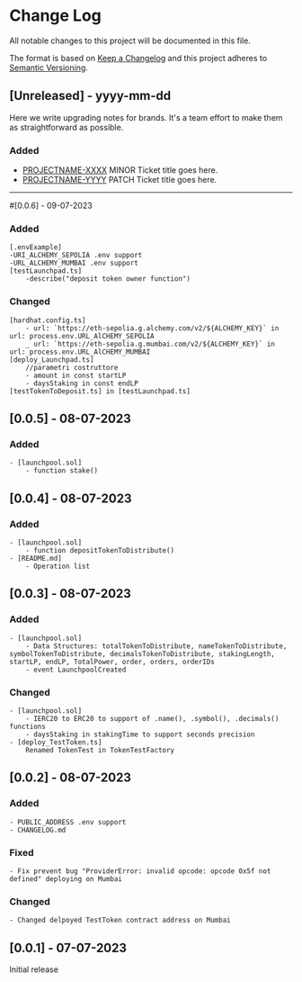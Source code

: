 
# Change Log
All notable changes to this project will be documented in this file.
 
The format is based on [Keep a Changelog](http://keepachangelog.com/)
and this project adheres to [Semantic Versioning](http://semver.org/).
 
## [Unreleased] - yyyy-mm-dd
 
Here we write upgrading notes for brands. It's a team effort to make them as
straightforward as possible.
 
### Added
- [PROJECTNAME-XXXX](http://tickets.projectname.com/browse/PROJECTNAME-XXXX)
  MINOR Ticket title goes here.
- [PROJECTNAME-YYYY](http://tickets.projectname.com/browse/PROJECTNAME-YYYY)
  PATCH Ticket title goes here.

---------------------------------------------------------------------------------------------------------
#[0.0.6] - 09-07-2023
### Added
	[.envExample]
	-URI_ALCHEMY_SEPOLIA .env support
	-URL_ALCHEMY_MUMBAI .env support
	[testLaunchpad.ts]
		-describe("deposit token owner function")
	
### Changed
	[hardhat.config.ts]
		- url: `https://eth-sepolia.g.alchemy.com/v2/${ALCHEMY_KEY}` in url: process.env.URL_AlCHEMY_SEPOLIA
		_ url: `https://eth-sepolia.g.mumbai.com/v2/${ALCHEMY_KEY}` in url: process.env.URL_AlCHEMY_MUMBAI
	[deploy_Launchpad.ts]
		//parametri costruttore
		- amount in const startLP
		- daysStaking in const endLP
	[testTokenToDeposit.ts] in [testLaunchpad.ts]


## [0.0.5] - 08-07-2023
### Added
	- [launchpool.sol] 
		- function stake()

## [0.0.4] - 08-07-2023 
### Added
	- [launchpool.sol] 
		- function depositTokenToDistribute()
	- [README.md]
		- Operation list

## [0.0.3] - 08-07-2023 
### Added
	- [launchpool.sol] 
		- Data Structures: totalTokenToDistribute, nameTokenToDistribute, symbolTokenToDistribute, decimalsTokenToDistribute, stakingLength, startLP, endLP, TotalPower, order, orders, orderIDs
		- event LaunchpoolCreated

### Changed
	- [launchpool.sol] 
		- IERC20 to ERC20 to support of .name(), .symbol(), .decimals() functions
		- daysStaking in stakingTime to support seconds precision
	- [deploy_TestToken.ts]
		Renamed TokenTest in TokenTestFactory

## [0.0.2] - 08-07-2023 
### Added
	- PUBLIC_ADDRESS .env support
	- CHANGELOG.md
### Fixed
	- Fix prevent bug "ProviderError: invalid opcode: opcode 0x5f not defined" deploying on Mumbai
### Changed
	- Changed delpoyed TestToken contract address on Mumbai

## [0.0.1] - 07-07-2023 
Initial release